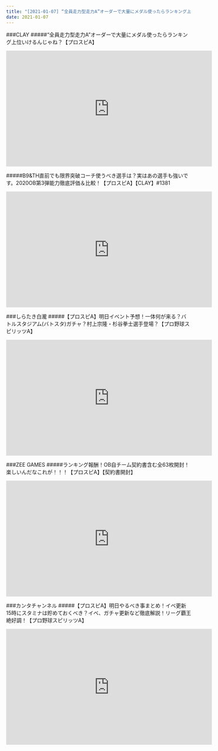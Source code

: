 ```yaml
---
title: "[2021-01-07] “全員走力型走力A”オーダーで大量にメダル使ったらランキング上位いけるんじゃね？【プロスピA】 他"
date: 2021-01-07
---
```

###CLAY
#####“全員走力型走力A”オーダーで大量にメダル使ったらランキング上位いけるんじゃね？【プロスピA】
<iframe width="560" height="315" src="https://www.youtube.com/embed/DkTOBzQOIZU" frameborder="0" allow="accelerometer; autoplay; clipboard-write; encrypted-media; gyroscope; picture-in-picture" allowfullscreen></iframe>

#####B9&amp;TH直前でも限界突破コーチ使うべき選手は？実はあの選手も強いです。2020OB第3弾能力徹底評価＆比較！【プロスピA】【CLAY】#1381
<iframe width="560" height="315" src="https://www.youtube.com/embed/Xk0lYagVzwk" frameborder="0" allow="accelerometer; autoplay; clipboard-write; encrypted-media; gyroscope; picture-in-picture" allowfullscreen></iframe>

###しらたき白瀧
#####【プロスピA】明日イベント予想！一体何が来る？バトルスタジアム(バトスタ)ガチャ？村上宗隆・杉谷拳士選手登場？【プロ野球スピリッツA】
<iframe width="560" height="315" src="https://www.youtube.com/embed/XX9tnCTSBCg" frameborder="0" allow="accelerometer; autoplay; clipboard-write; encrypted-media; gyroscope; picture-in-picture" allowfullscreen></iframe>

###ZEE GAMES
#####ランキング報酬！OB自チーム契約書含む全63枚開封！楽しいんだなこれが！！！【プロスピA】【契約書開封】
<iframe width="560" height="315" src="https://www.youtube.com/embed/IRK6vPqDhAA" frameborder="0" allow="accelerometer; autoplay; clipboard-write; encrypted-media; gyroscope; picture-in-picture" allowfullscreen></iframe>

###カンタチャンネル
#####【プロスピA】明日やるべき事まとめ！イベ更新15時にスタミナは貯めておくべき？イベ、ガチャ更新など徹底解説！リーグ覇王絶好調！【プロ野球スピリッツA】
<iframe width="560" height="315" src="https://www.youtube.com/embed/E0pslQXXo3Y" frameborder="0" allow="accelerometer; autoplay; clipboard-write; encrypted-media; gyroscope; picture-in-picture" allowfullscreen></iframe>

